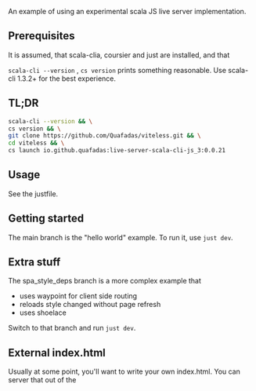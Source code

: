 An example of using an experimental scala JS live server implementation.

## Prerequisites

It is assumed, that scala-clia, coursier and just are installed, and that

`scala-cli --version` ,  `cs version` prints something reasonable. Use scala-cli 1.3.2+ for the best experience.

## TL;DR

```sh
scala-cli --version && \
cs version && \
git clone https://github.com/Quafadas/viteless.git && \
cd viteless && \
cs launch io.github.quafadas:live-server-scala-cli-js_3:0.0.21
```

## Usage

See the justfile.

## Getting started
The main branch is the "hello world" example. To run it, use `just dev`.

## Extra stuff
The spa_style_deps branch is a more complex example that
- uses waypoint for client side routing
- reloads style changed without page refresh
- uses shoelace

Switch to that branch and run `just dev`.

## External index.html
Usually at some point, you'll want to write your own index.html. You can server that out of the
